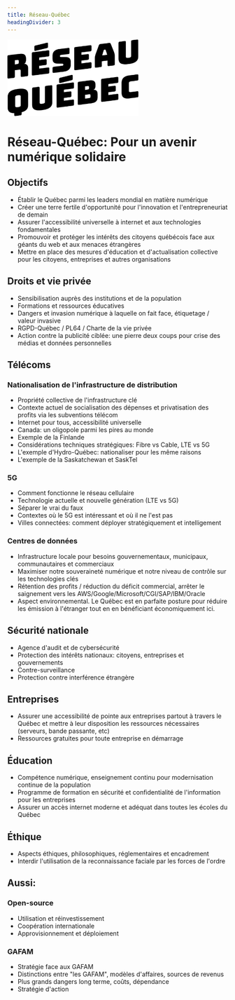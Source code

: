 ```yaml
---
title: Réseau-Québec
headingDivider: 3
---
```


<img src="logo.png" width="300px"/>

# Réseau-Québec: Pour un avenir numérique solidaire

## Objectifs
- Établir le Québec parmi les leaders mondial en matière numérique
- Créer une terre fertile d'opportunité pour l'innovation et l'entrepreneuriat de demain
- Assurer l'accessibilité universelle à internet et aux technologies fondamentales
- Promouvoir et protéger les intérêts des citoyens québécois face aux géants du web et aux menaces étrangères
- Mettre en place des mesures d'éducation et d'actualisation collective pour les citoyens, entreprises et autres organisations

## Droits et vie privée
- Sensibilisation auprès des institutions et de la population
- Formations et ressources éducatives
- Dangers et invasion numérique à laquelle on fait face, étiquetage / valeur invasive
- RGPD-Québec / PL64 / Charte de la vie privée
- Action contre la publicité ciblée: une pierre deux coups pour crise des médias et données personnelles

## Télécoms
### Nationalisation de l'infrastructure de distribution
- Propriété collective de l'infrastructure clé
- Contexte actuel de socialisation des dépenses et privatisation des profits via les subventions télécom
- Internet pour tous, accessibilité universelle
- Canada: un oligopole parmi les pires au monde
- Exemple de la Finlande
- Considérations techniques stratégiques: Fibre vs Cable, LTE vs 5G
- L'exemple d'Hydro-Québec: nationaliser pour les même raisons
- L'exemple de la Saskatchewan et SaskTel

### 5G
- Comment fonctionne le réseau cellulaire
- Technologie actuelle et nouvelle génération (LTE vs 5G)
- Séparer le vrai du faux
- Contextes où le 5G est intéressant et où il ne l'est pas
- Villes connectées: comment déployer stratégiquement et intelligement

### Centres de données
- Infrastructure locale pour besoins gouvernementaux, municipaux, communautaires et commerciaux
- Maximiser notre souveraineté numérique et notre niveau de contrôle sur les technologies clés
- Rétention des profits / réduction du déficit commercial, arrêter le saignement vers les AWS/Google/Microsoft/CGI/SAP/IBM/Oracle
- Aspect environnemental. Le Québec est en parfaite posture pour réduire les émission à l'étranger tout en en bénéficiant économiquement ici. 

## Sécurité nationale
- Agence d'audit et de cybersécurité
- Protection des intérêts nationaux: citoyens, entreprises et gouvernements
- Contre-surveillance
- Protection contre interférence étrangère

## Entreprises
- Assurer une accessibilité de pointe aux entreprises partout à travers le Québec et mettre à leur disposition les ressources nécessaires (serveurs, bande passante, etc)
- Ressources gratuites pour toute entreprise en démarrage

## Éducation
- Compétence numérique, enseignement continu pour modernisation continue de la population
- Programme de formation en sécurité et confidentialité de l'information pour les entreprises
- Assurer un accès internet moderne et adéquat dans toutes les écoles du Québec

## Éthique
- Aspects éthiques, philosophiques, réglementaires et encadrement
- Interdir l'utilisation de la reconnaissance faciale par les forces de l'ordre

## Aussi:
### Open-source
- Utilisation et réinvestissement
- Coopération internationale
- Approvisionnement et déploiement

### GAFAM
- Stratégie face aux GAFAM
- Distinctions entre "les GAFAM", modèles d'affaires, sources de revenus
- Plus grands dangers long terme, coûts, dépendance
- Stratégie d'action